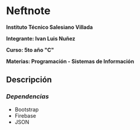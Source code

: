 # **Neftnote**

**Instituto Técnico Salesiano Villada**

**Integrante: Ivan Luis Nuñez**

**Curso: 5to año "C"**

**Materias: Programación - Sistemas de Información**

## **Descripción**

### *Dependencias*

* Bootstrap
* Firebase
* JSON
